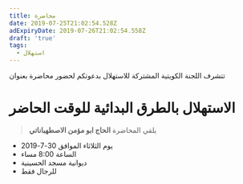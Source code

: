 ```yaml
---
title: محاضرة
date: 2019-07-25T21:02:54.528Z
adExpiryDate: 2019-07-26T21:02:54.558Z
draft: 'true'
tags:
  - استهلال
---
```

تتشرف اللجنة الكويتية المشتركة للاستهلال بدعوتكم لحضور محاضرة بعنوان 

# الاستهلال بالطرق البدائية للوقت الحاضر

> يلقي المحاضرة **الحاج ابو مؤمن الاصطهباناتي**

* يوم الثلاثاء الموافق 30-7-2019
* الساعة 8:00 مساء
* ديوانية مسجد الحسينية 
* للرجال فقط
